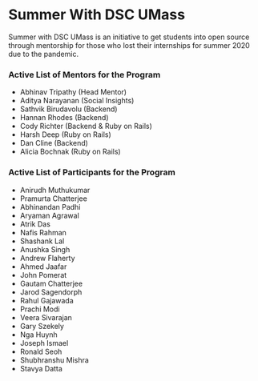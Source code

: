 # Summer With DSC UMass
Summer with DSC UMass is an initiative to get students into open source through mentorship for those who lost their internships for summer 2020 due to the pandemic.

### Active List of Mentors for the Program
- Abhinav Tripathy (Head Mentor)
- Aditya Narayanan (Social Insights)
- Sathvik Birudavolu (Backend)
- Hannan Rhodes (Backend)
- Cody Richter (Backend & Ruby on Rails)
- Harsh Deep (Ruby on Rails)
- Dan Cline (Backend)
- Alicia Bochnak (Ruby on Rails)

### Active List of Participants for the Program
- Anirudh Muthukumar
- Pramurta Chatterjee
- Abhinandan Padhi
- Aryaman Agrawal
- Atrik Das
- Nafis Rahman
- Shashank Lal
- Anushka Singh
- Andrew Flaherty
- Ahmed Jaafar
- John Pomerat
- Gautam Chatterjee
- Jarod Sagendorph
- Rahul Gajawada
- Prachi Modi
- Veera Sivarajan
- Gary Szekely
- Nga Huynh
- Joseph Ismael
- Ronald Seoh
- Shubhranshu Mishra
- Stavya Datta
